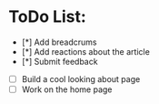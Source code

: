 # ToDo List:
- [*] Add breadcrums
- [*] Add reactions about the article
- [*] Submit feedback
- [ ] Build a cool looking about page
- [ ] Work on the home page